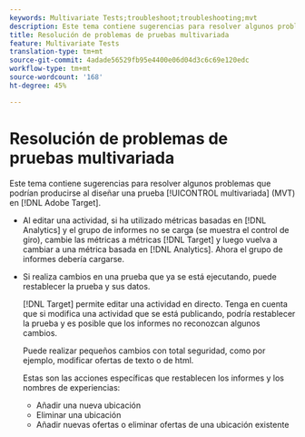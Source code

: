 ```yaml
---
keywords: Multivariate Tests;troubleshoot;troubleshooting;mvt
description: Este tema contiene sugerencias para resolver algunos problemas que podrían producirse al diseñar una prueba MVT en Adobe Target.
title: Resolución de problemas de pruebas multivariada
feature: Multivariate Tests
translation-type: tm+mt
source-git-commit: 4adade56529fb95e4400e06d04d3c6c69e120edc
workflow-type: tm+mt
source-wordcount: '168'
ht-degree: 45%

---
```



# Resolución de problemas de pruebas multivariada

Este tema contiene sugerencias para resolver algunos problemas que podrían producirse al diseñar una prueba [!UICONTROL multivariada] (MVT) en [!DNL Adobe Target].

* Al editar una actividad, si ha utilizado métricas basadas en [!DNL Analytics] y el grupo de informes no se carga (se muestra el control de giro), cambie las métricas a métricas [!DNL Target] y luego vuelva a cambiar a una métrica basada en [!DNL Analytics]. Ahora el grupo de informes debería cargarse.
* Si realiza cambios en una prueba que ya se está ejecutando, puede restablecer la prueba y sus datos.

   [!DNL Target] permite editar una actividad en directo. Tenga en cuenta que si modifica una actividad que se está publicando, podría restablecer la prueba y es posible que los informes no reconozcan algunos cambios.

   Puede realizar pequeños cambios con total seguridad, como por ejemplo, modificar ofertas de texto o de html.

   Estas son las acciones específicas que restablecen los informes y los nombres de experiencias:

   * Añadir una nueva ubicación
   * Eliminar una ubicación
   * Añadir nuevas ofertas o eliminar ofertas de una ubicación existente


